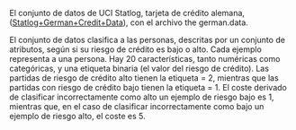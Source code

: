 ﻿El conjunto de datos de UCI Statlog, tarjeta de crédito alemana, (<a href="http://archive.ics.uci.edu/ml/datasets/Statlog+(German+Credit+Data)">Statlog+German+Credit+Data</a>), con el archivo the german.data.<p>El conjunto de datos clasifica a las personas, descritas por un conjunto de atributos, según si su riesgo de crédito es bajo o alto. Cada ejemplo representa a una persona. Hay 20 características, tanto numéricas como categóricas, y una etiqueta binaria (el valor del riesgo de crédito). Las partidas de riesgo de crédito alto tienen la etiqueta = 2, mientras que las partidas con riesgo de crédito bajo tienen la etiqueta = 1. El coste derivado de clasificar incorrectamente como alto un ejemplo de riesgo bajo es 1, mientras que, en el caso de clasificar incorrectamente como bajo un ejemplo de riesgo alto, el coste es 5.

<!--HONumber=35_1-->
